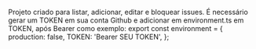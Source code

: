 Projeto criado para listar, adicionar, editar e bloquear issues. É necessário gerar um TOKEN em sua conta Github e adicionar em environment.ts em TOKEN, após Bearer como exemplo: export const environment = {
  production: false,
  TOKEN: 'Bearer SEU TOKEN',
};
